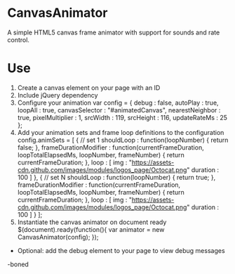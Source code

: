 # CanvasAnimator
A simple HTML5 canvas frame animator with support for sounds and rate control.

# Use
1. Create a canvas element on your page with an ID
    <canvas id="animatedCanvas"></canvas>
2. Include jQuery dependency
3. Configure your animation
    var config = {
	    debug : false,
		autoPlay : true,
		loopAll : true,
		canvasSelector : "#animatedCanvas",
		nearestNeighbor : true,
		pixelMultiplier : 1,
		srcWidth : 119,
		srcHeight : 116,
		updateRateMs : 25
	};
4. Add your animation sets and frame loop definitions to the configuration
	config.animSets = [
		{ // set 1
			shouldLoop : function(loopNumber) {
				return false;
			},
			frameDurationModifier : function(currentFrameDuration, loopTotalElapsedMs, loopNumber, frameNumber) {
				return currentFrameDuration;
			},
			loop : [
			    img : "https://assets-cdn.github.com/images/modules/logos_page/Octocat.png"
				duration : 100
			]
		},
		{ // set N
			shouldLoop : function(loopNumber) {
				return true;
			},
			frameDurationModifier : function(currentFrameDuration, loopTotalElapsedMs, loopNumber, frameNumber) {
				return currentFrameDuration;
			},
			loop : [
			    img : "https://assets-cdn.github.com/images/modules/logos_page/Octocat.png"
				duration : 100
			]
		}
	];
5. Instantiate the canvas animator on document ready
    $(document).ready(function(){
		var animator = new CanvasAnimator(config);
	});
+ Optional: add the debug element to your page to view debug messages
    <div id="canvasAnimatorErrors" style="color:red;font-size:8px"></div>
	
-boned